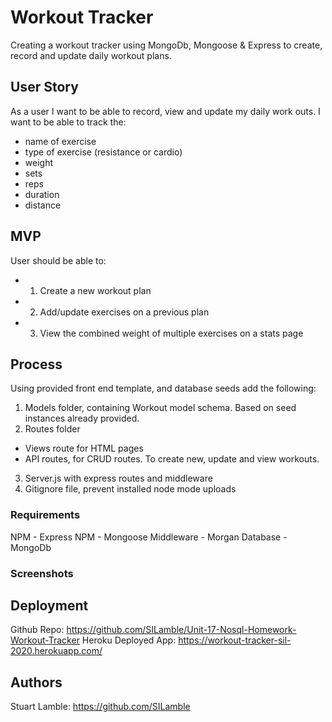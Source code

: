 # Workout Tracker

Creating a workout tracker using MongoDb, Mongoose & Express to create, record and update daily workout plans.

## User Story

As a user I want to be able to record, view and update my daily work outs. I want to be able to track the:
* name of exercise
* type of exercise (resistance or cardio)
* weight
* sets
* reps
* duration
* distance

## MVP

User should be able to:
* 1) Create a new workout plan
* 2) Add/update exercises on a previous plan
* 3) View the combined weight of multiple exercises on a stats page

## Process

Using provided front end template, and database seeds add the following:

1. Models folder, containing Workout model schema. Based on seed instances already provided.
2. Routes folder
* Views route for HTML pages
* API routes, for CRUD routes. To create new, update and view workouts.
3. Server.js with express routes and middleware
4. Gitignore file, prevent installed node mode uploads

### Requirements

NPM - Express
NPM - Mongoose
Middleware - Morgan
Database - MongoDb

### Screenshots



## Deployment

Github Repo: https://github.com/SILamble/Unit-17-Nosql-Homework-Workout-Tracker
Heroku Deployed App: https://workout-tracker-sil-2020.herokuapp.com/

## Authors

Stuart Lamble: https://github.com/SILamble

